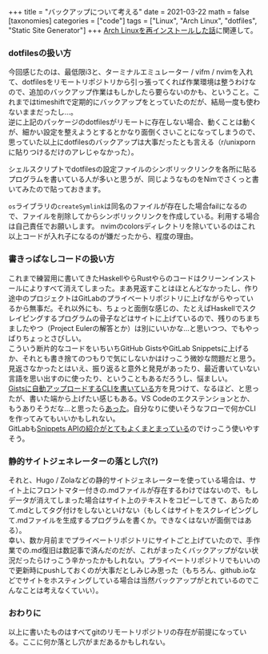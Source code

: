 +++
title = "バックアップについて考える"
date = 2021-03-22
math = false
[taxonomies]
categories = ["code"]
tags = ["Linux", "Arch Linux", "dotfiles", "Static Site Generator"]
+++
[Arch Linuxを再インストールした話](@/post/reinstall-arch.md)に関連して。

### dotfilesの扱い方

今回感じたのは、最低限i3と、ターミナルエミュレーター / vifm / nvimを入れて、dotfilesをリモートリポジトリから引っ張ってくれば作業環境は整うわけなので、追加のバックアップ作業はもしかしたら要らないのかも、ということ。これまではtimeshiftで定期的にバックアップをとっていたのだが、結局一度も使わないままだったし…。  
逆に上記のパッケージのdotfilesがリモートに存在しない場合、動くことは動くが、細かい設定を整えようとするとかなり面倒くさいことになってしまうので、思っていた以上にdotfilesのバックアップは大事だったとも言える（r/unixpornに貼りつけるだけのアレじゃなかった）。

シェルスクリプトでdotfilesの設定ファイルのシンボリックリンクを各所に貼るプログラムを書いている人が多いと思うが、同じようなものをNimでさくっと書いてみたので貼っておきます。

<script src="https://gist.github.com/kyoheiu/9b5c634d38f26d1b67ad1d34bb29ef76.js"></script>

`os`ライブラリの`createSymlink`は同名のファイルが存在した場合failになるので、ファイルを削除してからシンボリックリンクを作成している。利用する場合は自己責任でお願いします。
nvimのcolorsディレクトリを除いているのはこれ以上コードが入れ子になるのが嫌だったから、程度の理由。

### 書きっぱなしコードの扱い方

これまで練習用に書いてきたHaskellやらRustやらのコードはクリーンインストールによりすべて消えてしまった。まあ見返すことはほとんどなかったし、作り途中のプロジェクトはGitLabのプライベートリポジトリに上げながらやっているから無事だ。それ以外にも、ちょっと面倒な感じの、たとえばHaskellでスクレイピングするプログラムの骨子などはサイトに上げているので、残りのちまちましたやつ（Project Eulerの解答とか）は別にいいかな…と思いつつ、でもやっぱりちょっとさびしい。  
こういう断片的なコードをいちいちGitHub GistsやGitLab Snippetsに上げるか、それとも書き捨てのつもりで気にしないかはけっこう微妙な問題だと思う。見返さなかったとはいえ、振り返ると意外と発見があったり、最近書いていない言語を思い出すのに使ったり、ということもあるだろうし、悩ましい。  
[Gistsに自動アップロードするCLIを書いている](https://note.com/konojunya/n/n461544d2f881)方を見つけて、なるほど、と思ったが、書いた端から上げたい感じもある。VS Codeのエクステンションとか、もうありそうだな…と思ったら[あった](https://github.com/kenhowardpdx/vscode-gist)。自分なりに使いそうなフローで何かCLIを作ってみてもいいかもしれない。  
GitLabも[Snippets APIの紹介がとてもよくまとまっている](https://docs.gitlab.com/ee/api/snippets.html#get-a-single-snippet)のでけっこう使いやすそう。

### 静的サイトジェネレーターの落とし穴(?)

それと、Hugo / Zolaなどの静的サイトジェネレーターを使っている場合は、サイト上にフロントマター付きの.mdファイルが存在するわけではないので、もしデータが消えてしまった場合はサイト上のテキストをコピーしてきて、あらためて.mdとしてタグ付けをしないといけない（もしくはサイトをスクレイピングして.mdファイルを生成するプログラムを書くか。できなくはないが面倒ではある）。  
幸い、数か月前までプライベートリポジトリにサイトごと上げていたので、手作業での.md復旧は数記事で済んだのだが、これがまったくバックアップがない状況だったらけっこう辛かったかもしれない。プライベートリポジトリでもいいので更新時にpushしておくのが大事だとしみじみ思った（もちろん、github.ioなどでサイトをホスティングしている場合は当然バックアップがとれているのでこんなことは考えなくていい）。

### おわりに

以上に書いたものはすべてgitのリモートリポジトリの存在が前提になっている。ここに何か落とし穴がまだあるかもしれない。
